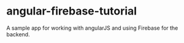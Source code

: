 # angular-firebase-tutorial
A sample app for working with angularJS and using Firebase for the backend.
